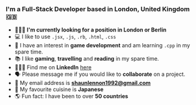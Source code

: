 ### I'm a Full-Stack Developer based in London, United Kingdom 🇬🇧

- 👨🏻‍💻 **I'm currently looking for a position in London or Berlin**
- 💻 I like to use <code>.jsx</code>, <code>.js</code>, <code>.rb</code>, <code>.html</code>, <code>.css</code>
- 👾 I have an interest in **game development** and am learning <code>.cpp</code> in my spare time.
- 📚 I like **gaming**, **travelling** and **reading** in my spare time.
- 👨🏻‍💼 Find me on **LinkedIn** [here](https://www.linkedin.com/in/mrshaunlennon/)
- 🗣 Please message me if you would like to **collaborate** on a project.
- 📩 My email address is **shaunlennon1992@gmail.com**
- 🍣 My favourite cuisine is **Japanese**
- 🌎 Fun fact: I have been to over **50 countries**
